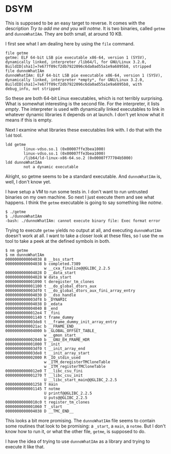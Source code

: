 # DSYM

This is supposed to be an easy target to reverse. It comes with the description
*Try to add me and you will notme*. It is two binaries, called `getme` and
`dunnoWhatIAm`. They are both small, at around 10 KB. 

I first see what I am dealing here by using the `file` command.

    file getme
    getme: ELF 64-bit LSB pie executable x86-64, version 1 (SYSV), dynamically linked, interpreter /lib64/l, for GNU/Linux 3.2.0, BuildID[sha1]=7e677f09cf2db7922096c6da0ad55a1e9a6895b8, stripped
    file dunnoWhatIAm
    dunnoWhatIAm: ELF 64-bit LSB pie executable x86-64, version 1 (SYSV), dynamically linked, interpreter *empty*, for GNU/Linux 3.2.0, BuildID[sha1]=7e677f09cf2db7922096c6da0ad55a1e9a6895b8, with debug_info, not stripped

So these are both 64-bit Linux executables, which is not terribly surprising.
What is somewhat interesting is the second file. For the interpreter, it lists *empty*.
The interpreter is used with dynamically linked executables to link in whatever
dynamic libraries it depends on at launch. I don't yet know what it means if
this is empty.

Next I examine what libraries these executables link with. I do that with
the `ldd` tool.

    ldd getme
            linux-vdso.so.1 (0x00007ffe3bea1000)
            linux-vdso.so.1 (0x00007ffe3bea1000)
            /lib64/ld-linux-x86-64.so.2 (0x00007f77704b5000)
    ldd dunnoWhatIAm
            not a dynamic executable

Alright, so getme seems to be a standard executable. And `dunnoWhatIAm` is,
well, I don't know yet. 

I have setup a VM to run some tests in. I don't want to run untrusted binaries
on my own machine. So next I just execute them and see what happens. I think the
`getme` executable is going to say something like *notme*.

    $ ./getme
    $ ./dunnoWhatIAm
    -bash: ./dunnoWhatIAm: cannot execute binary file: Exec format error

Trying to execute `getme` yields no output at all, and executing `dunnoWhatIAm`
doesn't work at all. I want to take a closer look at these files, so I use the
`nm` tool to take a peek at the defined symbols in both.

    $ nm getme
    $ nm dunnoWhatIAm
    0000000000004038 B __bss_start
    0000000000004038 b completed.7389
                     w __cxa_finalize@@GLIBC_2.2.5
    0000000000004028 D __data_start
    0000000000004028 W data_start
    0000000000001090 t deregister_tm_clones
    0000000000001100 t __do_global_dtors_aux
    0000000000003df0 t __do_global_dtors_aux_fini_array_entry
    0000000000004030 D __dso_handle
    0000000000003df8 b _DYNAMIC
    0000000000004038 D _edata
    0000000000004040 B _end
    00000000000012e4 T _fini
    0000000000001140 t frame_dummy
    0000000000003de8 t __frame_dummy_init_array_entry
    00000000000021ac b __FRAME_END__
    0000000000004000 b _GLOBAL_OFFSET_TABLE_
                     w __gmon_start__
    0000000000002040 b __GNU_EH_FRAME_HDR
    0000000000001000 T _init
    0000000000003df0 t __init_array_end
    0000000000003de8 t __init_array_start
    0000000000002000 R _IO_stdin_used
                     w _ITM_deregisterTMCloneTable
                     w _ITM_registerTMCloneTable
    00000000000012e0 T __libc_csu_fini
    0000000000001270 T __libc_csu_init
                     U __libc_start_main@@GLIBC_2.2.5
    0000000000001258 T main
    0000000000001145 T notme
                     U printf@@GLIBC_2.2.5
                     U puts@@GLIBC_2.2.5
    00000000000010c0 t register_tm_clones
    0000000000001060 T _start
    0000000000004038 D __TMC_END__

This looks a bit more promising. The `dunnoWhatIAm` file seems to contain some
routines that look to be promising: a `_start`, a `main`, a `notme`. But I
don't know how to run it, or what the other file, `getme`, is supposed to do.

I have the idea of trying to use `dunnoWhatIAm` as a library and trying to
execute it like that.
